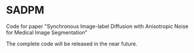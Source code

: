 # SADPM
Code for paper "Synchronous Image-label Diffusion with Anisotropic Noise for Medical Image Segmentation"



The complete code will be released in the near future.
